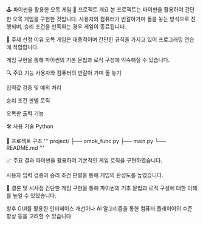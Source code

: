 🕹️ 파이썬을 활용한 오목 게임
🧠 프로젝트 개요
본 프로젝트는 파이썬을 활용하여 간단한 오목 게임을 구현한 것입니다. 사용자와 컴퓨터가 번갈아가며 돌을 놓는 방식으로 진행되며, 승리 조건을 만족하는 경우 게임이 종료됩니다.

📌 주제 선정 이유
오목 게임은 대중적이며 간단한 규칙을 가지고 있어 프로그래밍 연습에 적합합니다.

게임 구현을 통해 파이썬의 기본 문법과 로직 구성에 익숙해질 수 있습니다.

🔍 주요 기능
사용자와 컴퓨터의 번갈아 가며 돌 놓기

입력값 검증 및 예외 처리

승리 조건 판별 로직

오목판 출력 기능

🛠 사용 기술
Python

📁 프로젝트 구조
'''
project/
├── omok_func.py
├── main.py
└── README.md
'''

📈 주요 결과
파이썬을 활용하여 기본적인 게임 로직을 구현하였습니다.

사용자 입력 검증과 승리 조건 판별을 통해 게임의 완성도를 높였습니다.

📌 결론 및 시사점
간단한 게임 구현을 통해 파이썬의 기초 문법과 로직 구성에 대한 이해를 높일 수 있었습니다.

향후 GUI를 활용한 인터페이스 개선이나 AI 알고리즘을 통한 컴퓨터 플레이어의 수준 향상 등을 고려할 수 있습니다
